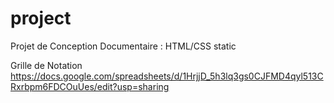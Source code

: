 # project
Projet de Conception Documentaire : HTML/CSS static

Grille de Notation
https://docs.google.com/spreadsheets/d/1HrjjD_5h3lq3gs0CJFMD4qyl513CRxrbpm6FDCOuUes/edit?usp=sharing
